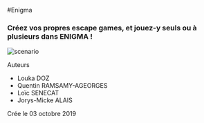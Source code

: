 #Enigma

### Créez vos propres escape games, et jouez-y seuls ou à plusieurs dans ENIGMA !

![scenario](https://user-images.githubusercontent.com/54904135/68858458-ffa81a00-06dc-11ea-81f4-b9a3deeb9ecb.png)

Auteurs

* Louka DOZ
* Quentin RAMSAMY-AGEORGES
* Loïc SENECAT
* Jorys-Micke ALAIS

Crée le 03 octobre 2019
